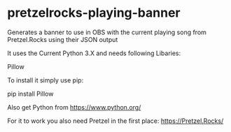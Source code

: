 # pretzelrocks-playing-banner
Generates a banner to use in OBS with the current playing song from Pretzel.Rocks using their JSON output

It uses the Current Python 3.X and needs following Libaries:

Pillow

To install it simply use pip:

pip install Pillow

Also get Python from https://www.python.org/

For it to work you also need Pretzel in the first place:
https://Pretzel.Rocks/
